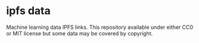 # ipfs data
Machine learning data IPFS links. This repository available under either CC0 or MIT license but some data may be covered by copyright.


